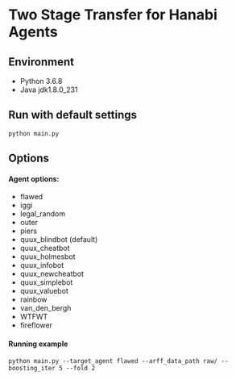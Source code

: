 # Two Stage Transfer for Hanabi Agents

## Environment
- Python 3.6.8
- Java jdk1.8.0_231

## Run with default settings
`python main.py`

## Options
#### Agent options:
- flawed
- iggi
- legal_random
- outer
- piers
- quux_blindbot (default)
- quux_cheatbot
- quux_holmesbot
- quux_infobot
- quux_newcheatbot
- quux_simplebot
- quux_valuebot
- rainbow
- van_den_bergh
- WTFWT
- fireflower <br/>

#### Running example
`python main.py --target_agent flawed --arff_data_path raw/ --boosting_iter 5 --fold 2`

